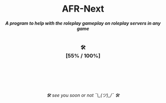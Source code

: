 <h1 align="center">AFR-Next</a>
<h5 align="center">A program to help with the roleplay gameplay on roleplay servers in any game</a>  
<br><br>
<h3 align="center">🛠️<br>[55% / 100%]</h3>
<br><br>
<br><br>
<h6 align="center">🛠️ see you soon or not  ¯\_(ツ)_/¯  🛠️</h6>

